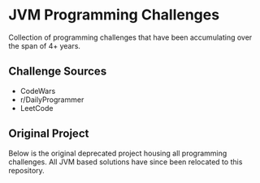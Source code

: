 # JVM Programming Challenges
Collection of programming challenges that have been accumulating over the span of 4+ years.

## Challenge Sources
- CodeWars
- r/DailyProgrammer
- LeetCode

## Original Project
Below is the original deprecated project housing all programming challenges. All JVM based solutions have since been relocated to this repository.
